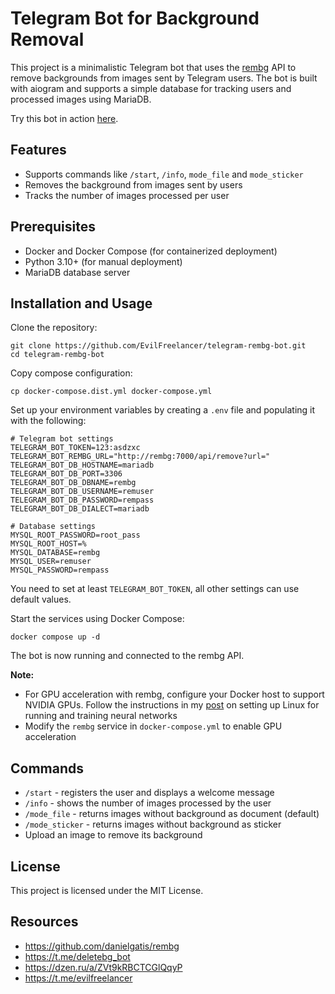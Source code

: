 # Telegram Bot for Background Removal

This project is a minimalistic Telegram bot that uses the [rembg](https://github.com/danielgatis/rembg) API to remove
backgrounds from images sent by Telegram users. The bot is built with aiogram and supports a simple database for
tracking users and processed images using MariaDB.

Try this bot in action [here](https://t.me/deletebg_bot).

## Features

* Supports commands like `/start`, `/info`, `mode_file` and `mode_sticker`
* Removes the background from images sent by users
* Tracks the number of images processed per user

## Prerequisites

* Docker and Docker Compose (for containerized deployment)
* Python 3.10+ (for manual deployment)
* MariaDB database server

## Installation and Usage

Clone the repository:

```shell
git clone https://github.com/EvilFreelancer/telegram-rembg-bot.git
cd telegram-rembg-bot
```

Copy compose configuration:

```shell
cp docker-compose.dist.yml docker-compose.yml
```

Set up your environment variables by creating a `.env` file and populating it with the following:

```
# Telegram bot settings
TELEGRAM_BOT_TOKEN=123:asdzxc
TELEGRAM_BOT_REMBG_URL="http://rembg:7000/api/remove?url="
TELEGRAM_BOT_DB_HOSTNAME=mariadb
TELEGRAM_BOT_DB_PORT=3306
TELEGRAM_BOT_DB_DBNAME=rembg
TELEGRAM_BOT_DB_USERNAME=remuser
TELEGRAM_BOT_DB_PASSWORD=rempass
TELEGRAM_BOT_DB_DIALECT=mariadb

# Database settings
MYSQL_ROOT_PASSWORD=root_pass
MYSQL_ROOT_HOST=%
MYSQL_DATABASE=rembg
MYSQL_USER=remuser
MYSQL_PASSWORD=rempass
```

You need to set at least `TELEGRAM_BOT_TOKEN`, all other settings can use default values.

Start the services using Docker Compose:

```shell
docker compose up -d
```

The bot is now running and connected to the rembg API.

**Note:**

* For GPU acceleration with rembg, configure your Docker host to support NVIDIA GPUs. Follow the instructions in
  my [post](https://dzen.ru/a/ZVt9kRBCTCGlQqyP) on setting up Linux for running and training neural networks
* Modify the `rembg` service in `docker-compose.yml` to enable GPU acceleration

## Commands

* `/start` - registers the user and displays a welcome message
* `/info` - shows the number of images processed by the user
* `/mode_file` - returns images without background as document (default)
* `/mode_sticker` - returns images without background as sticker
* Upload an image to remove its background

## License

This project is licensed under the MIT License.

## Resources

* https://github.com/danielgatis/rembg
* https://t.me/deletebg_bot
* https://dzen.ru/a/ZVt9kRBCTCGlQqyP
* https://t.me/evilfreelancer
